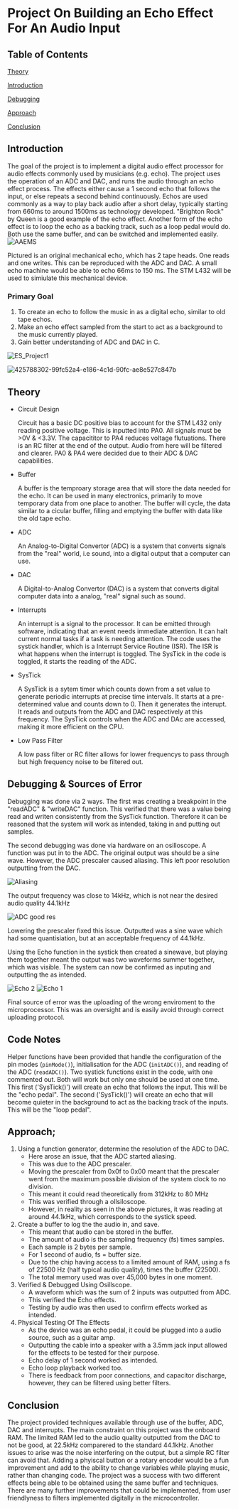 # Project On Building an Echo Effect For An Audio Input
## Table of Contents

[Theory](#Theory)

[Introduction](#Introduction)

[Debugging](#Debugging)

[Approach](#Approach)

[Conclusion](#Conclusion)

## Introduction
The goal of the project is to implement a digital audio effect processor for audio effects commonly used by musicians (e.g. echo).
The project uses the operation of an ADC and DAC, and runs the audio through an echo effect process.
The effects either cause a 1 second echo that follows the input, or else repeats a second behind continuously.
Echos are used commonly as a way to play back audio after a short delay, typically starting from 660ms to around 1500ms as technology developed.
"Brighton Rock" by Queen is a good example of the echo effect.
Another form of the echo effect is to loop the echo as a backing track, such as a loop pedal would do.
Both use the same buffer, and can be switched and implemented easily.
![AAEMS](https://github.com/user-attachments/assets/c7966a21-ff5e-45db-ad80-502a210cd912)

Pictured is an original mechanical echo, which has 2 tape heads.
One reads and one writes.
This can be reproduced with the ADC and DAC.
A small echo machine would be able to echo 66ms to 150 ms.
The STM L432 will be used to simiulate this mechanical device.


### Primary Goal
1. To create an echo to follow the music in as a digital echo, similar to old tape echos.
2. Make an echo effect sampled from the start to act as a background to the music currently played.
3. Gain better understanding of ADC and DAC in C.

![ES_Project1](https://github.com/user-attachments/assets/ee9ed631-32da-479b-9f7b-7a8448bb8877)

![425788302-99fc52a4-e186-4c1d-90fc-ae8e527c847b](https://github.com/user-attachments/assets/c72fc3ee-75f1-4be4-a186-5d4d67339cf4)

## Theory
- Circuit Design
  
    Circuit has a basic DC positive bias to account for the STM L432 only reading positive voltage.
    This is inputted into PA0.
    All signals must be >0V & <3.3V.
    The capacititor to PA4 reduces voltage flutuations.
    There is an RC filter at the end of the output.
    Audio from here will be filtered and clearer.
    PA0 & PA4 were decided due to their ADC & DAC capabilities.
  
- Buffer
  
    A buffer is the temproary storage area that will store the data needed for the echo.
    It can be used in many electronics, primarily to move temporary data from one place to another.
    The buffer will cycle, the data similar to a cicular buffer, filling and emptying the buffer with data like the old tape echo.
  
- ADC
  
    An Analog-to-Digital Convertor (ADC) is a system that converts signals from the "real" world, i.e sound, into a digital output that a computer can use.
  
- DAC
  
    A Digital-to-Analog Convertor (DAC) is a system that converts digital computer data into a analog, "real" signal such as sound.
  
- Interrupts
  
    An interrupt is a signal to the processor. It can be emitted through software, indicating that an event needs immediate attention.
    It can halt current normal tasks if a task is needing attention.
    The code uses the systick handler, which is a Interrupt Service Routine (ISR).
    The ISR is what happens when the interrupt is toggled.
    The SysTick in the code is toggled, it starts the reading of the ADC.
  
- SysTick
  
  A SysTick is a sytem timer which counts down from a set value to generate periodic interrupts at precise time intervals.
  It starts at a pre-determined value and counts down to 0.
  Then it generates the interupt.
  It reads and outputs from the ADC and DAC respectively at this frequency.
  The SysTick controls when the ADC and DAc are accessed, making it more efficient on the CPU.

- Low Pass Filter
  
  A low pass filter or RC filter allows for lower frequencys to pass through but high frequency noise to be filtered out.

## Debugging & Sources of Error
Debugging was done via 2 ways. The first was creating a breakpoint in the "readADC" & "writeDAC" function.
This verified that there was a value being read and writen consistently from the SysTick function.
Therefore it can be reasoned that the system will work as intended, taking in and putting out samples.

The second debugging was done via hardware on an osilloscope.
A function was put in to the ADC.
The original output was should be a sine wave.
However, the ADC prescaler caused aliasing.
This left poor resolution outputting from the DAC.

![Aliasing](https://github.com/user-attachments/assets/fb6225cd-d480-4340-8051-4880abc12bc8)

The output frequency was close to 14kHz, which is not near the desired audio quality 44.1kHz

![ADC good res](https://github.com/user-attachments/assets/761d9934-ebab-4d6e-8e1b-d9ab3ac7db72)

Lowering the prescaler fixed this issue.
Outputted was a sine wave which had some quantisiation, but at an acceptable frequency of 44.1kHz.

Using the Echo function in the systick then created a sinewave, but playing them together meant the output was two waveforms summer together, which was visible.
The system can now be confirmed as inputing and outputting the as intended.

![Echo 2](https://github.com/user-attachments/assets/770f1356-a0af-45c2-b403-23c5151726c8)
![Echo 1](https://github.com/user-attachments/assets/b0eaf05b-08f6-4ab9-9e52-c61080af572a)

Final source of error was the uploading of the wrong enviroment to the microprocessor.
This was an oversight and is easily avoid through correct uploading protocol.

## Code Notes
Helper functions have been provided that handle the configuration of the pin modes (`pinMode()`), initialisation for the ADC (`initADC()`), and reading of the ADC (`readADC()`).
Two systick functions exist in the code, with one commented out.
Both will work but only one should be used at one time.
This first ('SysTick()') will create an echo that follows the input.
This will be the "echo pedal".
The second ('SysTick()') will create an echo that will become quieter in the background to act as the backing track of the inputs.
This will be the "loop pedal".

## Approach;
1. Using a function generator, determine the resolution of the ADC to DAC.
   - Here arose an issue, that the ADC started aliasing.
   - This was due to the ADC prescaler.
   - Moving the prescaler from 0x0f to 0x00 meant that the prescaler went from the maximum possible division of the system clock to no division.
   - This meant it could read theoretically from 312kHz to 80 MHz
   - This was verified through a ollsiloscope.
   - However, in reality as seen in the above pictures, it was reading at around 44.1kHz, which corresponds to the systick speed.
2. Create a buffer to log the the audio in, and save.
   - This meant that audio can be stored in the buffer.
   - The amount of audio is the sampling frequency (fs) times samples.
   - Each sample is 2 bytes per sample.
   - For 1 second of audio, fs = buffer size.
   - Due to the chip having access to a limited amount of RAM, using a fs of 22500 Hz (half typical audio quality), times the buffer (22500).
   - The total memory used was over 45,000 bytes in one moment.
3. Verified & Debugged Using Osillscope.
   - A waveform which was the sum of 2 inputs was outputted from ADC.
   - This verified the Echo effects.
   - Testing by audio was then used to confirm effects worked as intended.
4. Physical Testing Of The Effects
   - As the device was an echo pedal, it could be plugged into a audio source, such as a guitar amp.
   - Outputting the cable into a speaker with a 3.5mm jack input allowed for the effects to be tested for their purpose.
   - Echo delay of 1 second worked as intended.
   - Echo loop playback worked too.
   - There is feedback from poor connections, and capacitor discharge, however, they can be filtered using better filters.

## Conclusion
The project provided techniques available through use of the buffer, ADC, DAC and interrupts.
The main constraint on this project was the onboard RAM.
The limited RAM led to the audio quality outputted from the DAC to not be good, at 22.5kHz comparered to the standard 44.1kHz.
Another issues to arise was the noise interfering on the output, but a simple RC filter can avoid that.
Adding a phyiscal button or a rotary encoder would be a fun improvement and add to the ability to change variables while playing music, rather than changing code.
The project was a success with two different effects being able to be obtained using the same buffer and techniques.
There are many further improvements that could be implemented, from user friendlyness to filters implemented digitally in the microcontroller.
